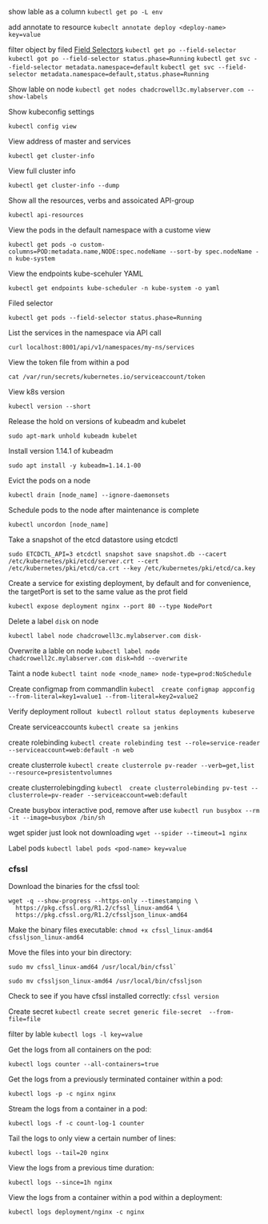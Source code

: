 
show lable as a column
`kubectl get po -L env`

add annotate to resource
`kubeclt annotate deploy <deploy-name> key=value`

filter object by filed [Field Selectors](https://kubernetes.io/docs/concepts/overview/working-with-objects/field-selectors/)
`kubectl get po --field-selector`
`kubectl got po --field-selector status.phase=Running`
`kubectl get svc --field-selector metadata.namespace=default`
`kubectl get svc --field-selector metadata.namespace=default,status.phase=Running`

Show lable on node
`kubectl get nodes chadcrowell3c.mylabserver.com --show-labels`


 Show kubeconfig settings

`kubectl config view `

View address of master and services

`kubectl get cluster-info`

View full cluster info

`kubectl get cluster-info --dump`

Show all the resources, verbs and assoicated API-group

`kubectl api-resources`

View the pods in the default namespace with a custome view

`kubectl get pods -o custom-columns=POD:metadata.name,NODE:spec.nodeName --sort-by spec.nodeName -n kube-system`

View the endpoints kube-scehuler YAML

`kubectl get endpoints kube-scheduler -n kube-system -o yaml`


Filed selector

`kubectl get pods --field-selector status.phase=Running`

List the services in the namespace via API call

`curl localhost:8001/api/v1/namespaces/my-ns/services`

View the token file from within a pod

`cat /var/run/secrets/kubernetes.io/serviceaccount/token`

View k8s version

`kubectl version --short`

Release the hold on versions of kubeadm and kubelet

`sudo apt-mark unhold kubeadm kubelet`

Install version 1.14.1 of kubeadm

`sudo apt install -y kubeadm=1.14.1-00`

Evict the pods on a node

`kubectl drain [node_name] --ignore-daemonsets`

Schedule pods to the node after maintenance is complete

`kubectl uncordon [node_name]`

Take a snapshot of the etcd datastore using etcdctl

`sudo ETCDCTL_API=3 etcdctl snapshot save snapshot.db --cacert /etc/kubernetes/pki/etcd/server.crt --cert /etc/kubernetes/pki/etcd/ca.crt --key /etc/kubernetes/pki/etcd/ca.key`


Create a service for existing deployment, by default and for convenience, the targetPort is set to the same value as the prot field

`kubectl expose deployment nginx --port 80 --type NodePort`

Delete a label `disk` on node

`kubectl label node chadcrowell3c.mylabserver.com disk-`

Overwrite a lable on node
`kubectl label node chadcrowell2c.mylabserver.com disk=hdd --overwrite`



Taint a node
`kubectl taint node <node_name> node-type=prod:NoSchedule`


Create configmap from commandlin
`kubectl  create configmap appconfig --from-literal=key1=value1 --from-literal=key2=value2`

Verify deployment rollout
` kubectl rollout status deployments kubeserve`

Create serviceaccounts
`kubectl create sa jenkins`

create rolebinding
`kubectl create rolebinding test --role=service-reader --serviceaccount=web:default -n web`

create clusterrole
`kubectl create clusterrole pv-reader --verb=get,list --resource=presistentvolumnes`

create clusterrolebingding
`kubectl  create clusterrolebinding pv-test --clusterrole=pv-reader --serviceaccount=web:default`

Create busybox interactive pod, remove after use
`kubectl run busybox --rm -it --image=busybox /bin/sh`


wget spider just look not downloading
`wget --spider --timeout=1 nginx`

Label pods
`kubectl label pods <pod-name> key=value`

### cfssl
Download the binaries for the cfssl tool:
```
wget -q --show-progress --https-only --timestamping \
  https://pkg.cfssl.org/R1.2/cfssl_linux-amd64 \
  https://pkg.cfssl.org/R1.2/cfssljson_linux-amd64
```
Make the binary files executable:
`chmod +x cfssl_linux-amd64 cfssljson_linux-amd64`

Move the files into your bin directory:
```
sudo mv cfssl_linux-amd64 /usr/local/bin/cfssl`

sudo mv cfssljson_linux-amd64 /usr/local/bin/cfssljson
```
Check to see if you have cfssl installed correctly:
`cfssl version`

Create secret
`kubectl create secret generic file-secret  --from-file=file`

filter by lable
`kubectl logs -l key=value`

Get the logs from all containers on the pod:

`kubectl logs counter --all-containers=true`


Get the logs from a previously terminated container within a pod:

`kubectl logs -p -c nginx nginx`

Stream the logs from a container in a pod:

`kubectl logs -f -c count-log-1 counter`

Tail the logs to only view a certain number of lines:

`kubectl logs --tail=20 nginx`

View the logs from a previous time duration:

`kubectl logs --since=1h nginx`

View the logs from a container within a pod within a deployment:

`kubectl logs deployment/nginx -c nginx`



